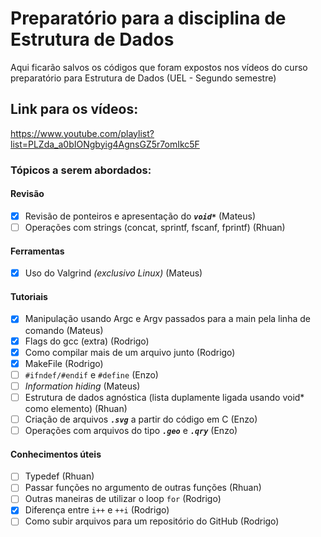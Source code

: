 # Preparatório para a disciplina de Estrutura de Dados
Aqui ficarão salvos os códigos que foram expostos nos vídeos do curso preparatório para Estrutura de Dados (UEL - Segundo semestre)

## Link para os vídeos: 
https://www.youtube.com/playlist?list=PLZda_a0bIONgbyig4AgnsGZ5r7omIkc5F

### Tópicos a serem abordados:

#### Revisão
- [x] Revisão de ponteiros e apresentação do ***```void*```*** (Mateus)
- [ ] Operações com strings (concat, sprintf, fscanf, fprintf) (Rhuan)

#### Ferramentas
- [x] Uso do Valgrind *(exclusivo Linux)* (Mateus)

#### Tutoriais
- [x] Manipulação usando Argc e Argv passados para a main pela linha de comando (Mateus)
- [x] Flags do gcc (extra) (Rodrigo)
- [x] Como compilar mais de um arquivo junto (Rodrigo)
- [x] MakeFile (Rodrigo)
- [ ] ```#ifndef/#endif``` e ```#define``` (Enzo)
- [ ] _Information hiding_ (Mateus)
- [ ] Estrutura de dados agnóstica (lista duplamente ligada usando void* como elemento) (Rhuan)
- [ ] Criação de arquivos ***```.svg```*** a partir do código em C (Enzo)
- [ ] Operações com arquivos do tipo ***```.geo```*** e ***```.qry```*** (Enzo)

#### Conhecimentos úteis
- [ ] Typedef (Rhuan)
- [ ] Passar funções no argumento de outras funções (Rhuan)
- [ ] Outras maneiras de utilizar o loop ```for``` (Rodrigo)
- [x] Diferença entre ```i++``` e ```++i``` (Rodrigo)
- [ ] Como subir arquivos para um repositório do GitHub (Rodrigo)

